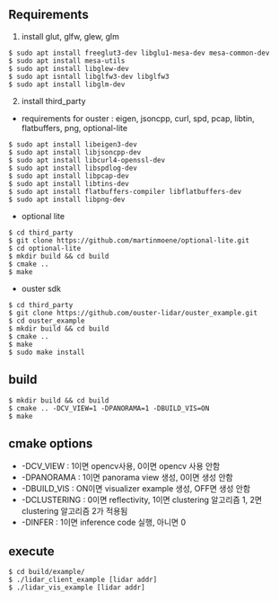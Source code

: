## Requirements

1. install glut, glfw, glew, glm
```
$ sudo apt install freeglut3-dev libglu1-mesa-dev mesa-common-dev
$ sudo apt install mesa-utils
$ sudo apt install libglew-dev
$ sudo apt isntall libglfw3-dev libglfw3
$ sudo apt install libglm-dev
```

2. install third_party
 - requirements for ouster : eigen, jsoncpp, curl, spd, pcap, libtin, flatbuffers, png, optional-lite
```
$ sudo apt install libeigen3-dev
$ sudo apt install libjsoncpp-dev
$ sudo apt install libcurl4-openssl-dev
$ sudo apt install libspdlog-dev
$ sudo apt install libpcap-dev
$ sudo apt install libtins-dev
$ sudo apt install flatbuffers-compiler libflatbuffers-dev
$ sudo apt install libpng-dev
```
 - optional lite
```
$ cd third_party
$ git clone https://github.com/martinmoene/optional-lite.git
$ cd optional-lite
$ mkdir build && cd build
$ cmake ..
$ make
```
 - ouster sdk 
```
$ cd third_party
$ git clone https://github.com/ouster-lidar/ouster_example.git
$ cd ouster_example
$ mkdir build && cd build
$ cmake ..
$ make
$ sudo make install
```

## build
```
$ mkdir build && cd build
$ cmake .. -DCV_VIEW=1 -DPANORAMA=1 -DBUILD_VIS=ON
$ make
```

## cmake options
- -DCV_VIEW : 1이면 opencv사용, 0이면 opencv 사용 안함
- -DPANORAMA : 1이면 panorama view 생성, 0이면 생성 안함
- -DBUILD_VIS : ON이면 visualizer example 생성, OFF면 생성 안함
- -DCLUSTERING : 0이면 reflectivity, 1이면 clustering 알고리즘 1, 2면 clustering 알고리즘 2가 적용됨
- -DINFER : 1이면 inference code 실행, 아니면 0
## execute
```
$ cd build/example/
$ ./lidar_client_example [lidar addr]
$ ./lidar_vis_example [lidar addr]
```

